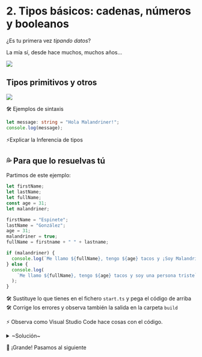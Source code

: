 
# 2. Tipos básicos: cadenas, números y booleanos

¿Es tu primera vez _tipando datos_?

La mía sí, desde hace muchos, muchos años…

![][image-1]


## Tipos primitivos y otros

![][image-2]

🛠 Ejemplos de sintaxis

```ts
let message: string = "Hola Malandriner!";
console.log(message);
```

⚡️Explicar la Inferencia de tipos


## 💦 Para que lo resuelvas tú

Partimos de este ejemplo:

```ts
let firstName;
let lastName;
let fullName;
const age = 31;
let malandriner;

firstName = "Espinete";
lastName = "González";
age = 31;
malandriner = true;
fullName = firstname + " " + lastname;

if (malandriner) {
  console.log(`Me llamo ${fullName}, tengo ${age} tacos y ¡Soy Malandriner!`);
} else {
  console.log(
    `Me llamo ${fullName}, tengo ${age} tacos y soy una persona triste`
  );
}
```


🛠  Sustituye lo que tienes en el fichero `start.ts` y pega el código de arriba
🛠 Corrige los errores y observa también la salida en la carpeta `build`

⚡️ Observa como Visual Studio Code hace cosas con el código.


<details>
<summary>~Solución~</summary>

```typescript
let firstName;
let lastName;
let fullName;
const age = 31;
let malandriner;

firstName = "Espinete";
lastName = "González";
age = 31;
malandriner = true;
fullName = firstName + " " + lastName;

if (malandriner) {
  console.log(`Me llamo ${fullName}, tengo ${age} tacos y ¡Soy Malandriner!`);
} else {
  console.log(
    `Me llamo ${fullName}, tengo ${age} tacos y soy una persona triste`
  );
}
```

</details>


🏁 ¡Grande! Pasamos al siguiente

[image-1]:	https://media.tenor.com/GfSX-u7VGM4AAAAM/coding.gif
[image-2]:	https://learn.microsoft.com/en-us/training/modules/typescript-declare-variable-types/media/m02-types.png